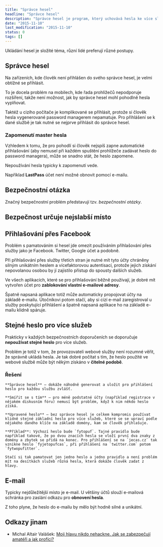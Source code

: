 ```yaml
---
title: "Správce hesel"
headline: "Správce hesel"
description: "Správce hesel je program, který uchovává hesla ke více službám."
date: "2015-11-10"
last_modification: "2015-11-10"
status: 0
tags: []
---
```


Ukládání hesel je složité téma, různí lidé preferují různé postupy.

## Správce hesel

Na zařízeních, kde člověk není přihlášen do svého správce hesel, je velmi obtížné se přihlásit.

To je docela problém na mobilech, kde řada prohlížečů nepodporuje rozšíření, takže není možnost, jak by správce hesel mohl pohodlně hesla vyplňovat.

Taktéž u cizího počítače je komplikované se přihlásit, protože si člověk hesla vygenerované password managerem nepamatuje. Pro přihlášení se k dané službě je tak nutné se nejprve přihlásit do správce hesel.

### Zapomenutí master hesla

Vzhledem k tomu, že pro pohodlí si člověk nejspíš zapne automatické přihlašování (aby nemusel při každém spuštění prohlížeče zadávat heslo do password managera), může se snadno stát, že heslo zapomene.

Nepoužívání hesla typicky k zapomenutí vede.

Například **LastPass** účet není možné obnovit pomocí e-mailu.

## Bezpečnostní otázka

Značný bezpečnostní problém představují tzv. *bezpečnostní otázky*.

## Bezpečnost určuje nejslabší místo

## Přihlašování přes Facebook

Problém s pamatováním si hesel jde omezit používáním přihlašování přes služby jako je Facebook. Twitter, Google účet a podobně.

Při přihlašování přes služby třetích stran je nutné mít tyto účty chráněny silným unikátním heslem a vícefaktorovou autentisací, protože jejich získání nepovolanou osobou by jí zajistilo přístup do spousty dalších služeb.

Ve všech aplikacích, které se pro přihlašování běžně používají, je dobré mít vytvořen účet pro **zablokování vlastní e-mailové adresy**.

Špatně napsaná aplikace totiž může automaticky propojovat účty na základě e-mailu. Útočníkovi potom stačí, aby si cizí e-mail zaregistroval u služby poskytující přihlášení a špatně napsaná aplikace ho na základě e-mailu klidně spáruje.

## Stejné heslo pro více služeb

Prakticky v každých bezpečnostních doporučeních se doporučuje **nepoužívat stejné heslo** pro více služeb.

Problém je totiž v tom, že provozovateli webové služby není rozumné věřit, že správně ukládá hesla. Je tak dobré počítat s tím, že heslo použité ve webové službě může být někým získáno v **čitelné podobě**.

### Řešení

    **Správce hesel** – dokáže náhodně generovat a uložit pro přihlášení heslo pro každou službu zvlášť.

    **Smířit se s tím** – pro méně podstatné účty (například registrace v nějakém diskusním fóru) nemusí být problém, když k nim někdo heslo získá.

    **Upravené heslo** – bez správce hesel je celkem kompromis používat klidně stejné základní heslo pro více služeb, které se se upraví podle nějakého daného klíče na základě domény, kam se člověk přihlašuje.

    **Příklad**: Výchozí heslo bude `fytopuf`. Tajné pravidlo bude například takové, že po dvou znacích hesla se vloží první dva znaky z domény a zbytek se přidá na konec. Pro přihlášení se na `jecas.cz` tak vznikne heslo `fyjetopufcas`, při přihlášení na `twitter.com` potom `fytwopufitter`.

    Stačí si tak pamatovat jen jedno heslo a jedno pravidlo a není problém mít na desítkách služeb různá hesla, která dokáže člověk zadat z hlavy.

## E-mail

Typicky nejdůležitější místo je e-mail. U většiny účtů slouží e-mailová schránka pro zaslání odkazu pro **obnovení hesla**.

Z toho plyne, že heslo do e-mailu by mělo být hodně silné a unikátní.

## Odkazy jinam

  - Michal Altair Valášek: [Moji hlavu nikdo nehackne. Jak se zabezpečují amatéři a jak profíci?](http://tech.ihned.cz/geekosfera/c1-64840580-kyberneticka-bezpecnost-amateri-vs-profesionalove)